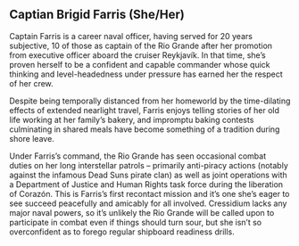 ## Captian Brigid Farris (She/Her)
Captain Farris is a career naval officer, having served for 20 years subjective, 10 of those as captain of the Rio Grande after her promotion from executive officer aboard the cruiser Reykjavík. In that time, she’s proven herself to be a confident and capable commander whose quick thinking and level-headedness under pressure has earned her the respect of her crew.

Despite being temporally distanced from her homeworld by the time-dilating effects of extended nearlight travel, Farris enjoys telling stories of her old life working at her family’s bakery, and impromptu baking contests culminating in shared meals have become something of a tradition during shore leave.

Under Farris’s command, the Rio Grande has seen occasional combat duties on her long interstellar patrols – primarily anti-piracy actions (notably against the infamous Dead Suns pirate clan) as well as joint operations with a Department of Justice and Human Rights task force during the liberation of Corazón. This is Farris’s first recontact mission and it’s one she’s eager to see succeed peacefully and amicably for all involved. Cressidium lacks any major naval powers, so it’s unlikely the Rio Grande will be called upon to participate in combat even if things should turn sour, but she isn’t so overconfident as to forego regular shipboard readiness drills.